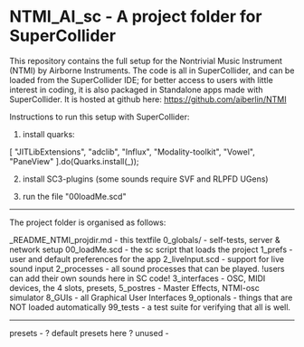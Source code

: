 # NTMI_AI_sc - A project folder for SuperCollider

This repository contains the full setup for the Nontrivial Music Instrument (NTMI) by Airborne Instruments. The code is all in SuperCollider, and can be loaded from the SuperCollider IDE; for better access to users with little interest in coding, it is also packaged in Standalone apps made with SuperCollider. It is hosted at github here:
https://github.com/aiberlin/NTMI


Instructions to run this setup with SuperCollider:

1. install quarks:

[ "JITLibExtensions", "adclib", "Influx", "Modality-toolkit", "Vowel", "PaneView" ].do(Quarks.install(_));

2. install SC3-plugins (some sounds require SVF and RLPFD UGens)

3. run the file "00loadMe.scd"


--- 
The project folder is organised as follows: 

_README_NTMI_projdir.md - this textfile
0_globals/			- self-tests, server & network setup
00_loadMe.scd			- the sc script that loads the project
1_prefs				- user and default preferences for the app
2_liveInput.scd			- support for live sound input
2_processes			- all sound processes that can be played.
					!users can add their own sounds here in SC code!
3_interfaces			- OSC, MIDI devices, the 4 slots, presets, 
5_postres			- Master Effects, NTMI-osc simulator
8_GUIs				- all Graphical User Interfaces 
9_optionals			- things that are NOT loaded automatically
99_tests			- a test suite for verifying that all is well.

---
presets					- ? default presets here ?
unused					- 
